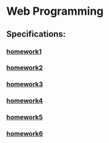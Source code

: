# Web Programming

## Specifications:

### [homework1](homework1/Web-programming_homework1.pdf)
### [homework2](homework2/Web-programming_homework2.pdf)
### [homework3](homework3/Web-programming_homework3.pdf)
### [homework4](homework4/Web-programming_homework4.pdf)
### [homework5](homework5/Web-programming_homework5.pdf)
### [homework6](homework6/Web-programming_homework6.pdf)



